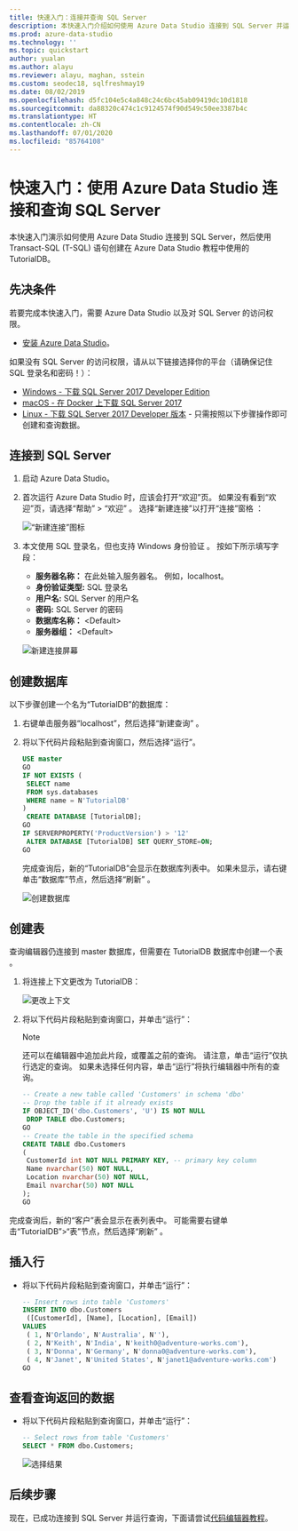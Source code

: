 ```yaml
---
title: 快速入门：连接并查询 SQL Server
description: 本快速入门介绍如何使用 Azure Data Studio 连接到 SQL Server 并运行查询
ms.prod: azure-data-studio
ms.technology: ''
ms.topic: quickstart
author: yualan
ms.author: alayu
ms.reviewer: alayu, maghan, sstein
ms.custom: seodec18, sqlfreshmay19
ms.date: 08/02/2019
ms.openlocfilehash: d5fc104e5c4a848c24c6bc45ab09419dc10d1818
ms.sourcegitcommit: da88320c474c1c9124574f90d549c50ee3387b4c
ms.translationtype: HT
ms.contentlocale: zh-CN
ms.lasthandoff: 07/01/2020
ms.locfileid: "85764108"
---
```

# <a name="quickstart-use-azure-data-studio-to-connect-and-query-sql-server"></a>快速入门：使用 Azure Data Studio 连接和查询 SQL Server

本快速入门演示如何使用 Azure Data Studio 连接到 SQL Server，然后使用 Transact-SQL (T-SQL) 语句创建在 Azure Data Studio 教程中使用的 TutorialDB。

## <a name="prerequisites"></a>先决条件

若要完成本快速入门，需要 Azure Data Studio 以及对 SQL Server 的访问权限。

- [安装 Azure Data Studio](download.md)。

如果没有 SQL Server 的访问权限，请从以下链接选择你的平台（请确保记住 SQL 登录名和密码！）：

- [Windows - 下载 SQL Server 2017 Developer Edition](https://www.microsoft.com/sql-server/sql-server-downloads)
- [macOS - 在 Docker 上下载 SQL Server 2017](https://docs.microsoft.com/sql/linux/quickstart-install-connect-docker)
- [Linux - 下载 SQL Server 2017 Developer 版本](https://docs.microsoft.com/sql/linux/sql-server-linux-overview#install) - 只需按照以下步骤操作即可创建和查询数据。

## <a name="connect-to-a-sql-server"></a>连接到 SQL Server

1. 启动 Azure Data Studio。

2. 首次运行 Azure Data Studio 时，应该会打开“欢迎”页。 如果没有看到“欢迎”页，请选择“帮助” > “欢迎”  。 选择“新建连接”以打开“连接”窗格 ：

   ![“新建连接”图标](media/quickstart-sql-server/new-connection-icon.png)

3. 本文使用 SQL 登录名，但也支持 Windows 身份验证 。 按如下所示填写字段：

   - **服务器名称：** 在此处输入服务器名。 例如，localhost。
   - **身份验证类型:** SQL 登录名
   - **用户名:** SQL Server 的用户名
   - **密码:** SQL Server 的密码
   - **数据库名称：** \<Default\>
   - **服务器组：** \<Default\>

   ![新建连接屏幕](media/quickstart-sql-server/new-connection-screen.png)

## <a name="create-a-database"></a>创建数据库

以下步骤创建一个名为“TutorialDB”的数据库：

1. 右键单击服务器“localhost”，然后选择“新建查询” 。

2. 将以下代码片段粘贴到查询窗口，然后选择“运行”。

    ```sql
    USE master
    GO
    IF NOT EXISTS (
     SELECT name
     FROM sys.databases
     WHERE name = N'TutorialDB'
    )
     CREATE DATABASE [TutorialDB];
    GO
    IF SERVERPROPERTY('ProductVersion') > '12'
     ALTER DATABASE [TutorialDB] SET QUERY_STORE=ON;
    GO
    ```

   完成查询后，新的“TutorialDB”会显示在数据库列表中。 如果未显示，请右键单击“数据库”节点，然后选择“刷新” 。

   ![创建数据库](media/quickstart-sql-server/create-database.png)

## <a name="create-a-table"></a>创建表

查询编辑器仍连接到 master 数据库，但需要在 TutorialDB 数据库中创建一个表 。

1. 将连接上下文更改为 TutorialDB：

   ![更改上下文](media/quickstart-sql-server/change-context.png)

2. 将以下代码片段粘贴到查询窗口，并单击“运行”：

   > [!NOTE]
   > 还可以在编辑器中追加此片段，或覆盖之前的查询。 请注意，单击“运行”仅执行选定的查询。 如果未选择任何内容，单击“运行”将执行编辑器中所有的查询。

    ```sql
    -- Create a new table called 'Customers' in schema 'dbo'
    -- Drop the table if it already exists
    IF OBJECT_ID('dbo.Customers', 'U') IS NOT NULL
     DROP TABLE dbo.Customers;
    GO
    -- Create the table in the specified schema
    CREATE TABLE dbo.Customers
    (
     CustomerId int NOT NULL PRIMARY KEY, -- primary key column
     Name nvarchar(50) NOT NULL,
     Location nvarchar(50) NOT NULL,
     Email nvarchar(50) NOT NULL
    );
    GO
    ```

完成查询后，新的“客户”表会显示在表列表中。 可能需要右键单击“TutorialDB”>“表”节点，然后选择“刷新” 。

## <a name="insert-rows"></a>插入行

- 将以下代码片段粘贴到查询窗口，并单击“运行”：

    ```sql
    -- Insert rows into table 'Customers'
    INSERT INTO dbo.Customers
     ([CustomerId], [Name], [Location], [Email])
    VALUES
     ( 1, N'Orlando', N'Australia', N''),
     ( 2, N'Keith', N'India', N'keith0@adventure-works.com'),
     ( 3, N'Donna', N'Germany', N'donna0@adventure-works.com'),
     ( 4, N'Janet', N'United States', N'janet1@adventure-works.com')
    GO
    ```

## <a name="view-the-data-returned-by-a-query"></a>查看查询返回的数据

 - 将以下代码片段粘贴到查询窗口，并单击“运行”：

   ```sql
   -- Select rows from table 'Customers'
   SELECT * FROM dbo.Customers;
   ```

   ![选择结果](media/quickstart-sql-server/select-results.png)

## <a name="next-steps"></a>后续步骤

现在，已成功连接到 SQL Server 并运行查询，下面请尝试[代码编辑器教程](tutorial-sql-editor.md)。
